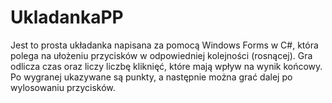 # UkladankaPP

Jest to prosta układanka napisana za pomocą Windows Forms w C#, która polega na ułożeniu przycisków w odpowiedniej kolejności (rosnącej). Gra odlicza czas oraz liczy liczbę kliknięć, które mają wpływ na wynik końcowy. Po wygranej ukazywane są punkty, a następnie można grać dalej po wylosowaniu przycisków.
